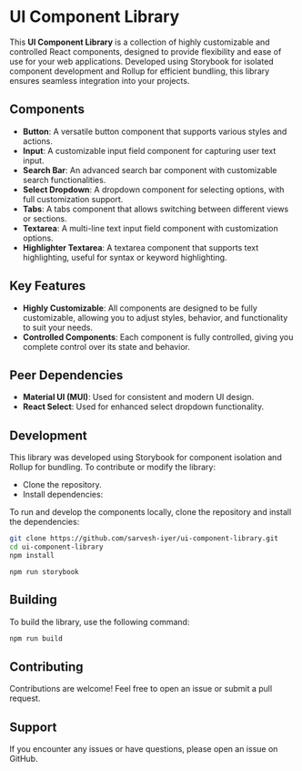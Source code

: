 # UI Component Library

This **UI Component Library** is a collection of highly customizable and controlled React components, designed to provide flexibility and ease of use for your web applications. Developed using Storybook for isolated component development and Rollup for efficient bundling, this library ensures seamless integration into your projects.

## Components

- **Button**: A versatile button component that supports various styles and actions.
- **Input**: A customizable input field component for capturing user text input.
- **Search Bar**: An advanced search bar component with customizable search functionalities.
- **Select Dropdown**: A dropdown component for selecting options, with full customization support.
- **Tabs**: A tabs component that allows switching between different views or sections.
- **Textarea**: A multi-line text input field component with customization options.
- **Highlighter Textarea**: A textarea component that supports text highlighting, useful for syntax or keyword highlighting.

## Key Features

- **Highly Customizable**: All components are designed to be fully customizable, allowing you to adjust styles, behavior, and functionality to suit your needs.
- **Controlled Components**: Each component is fully controlled, giving you complete control over its state and behavior.

## Peer Dependencies

- **Material UI (MUI)**: Used for consistent and modern UI design.
- **React Select**: Used for enhanced select dropdown functionality.

## Development
This library was developed using Storybook for component isolation and Rollup for bundling. To contribute or modify the library:

- Clone the repository.
- Install dependencies:

To run and develop the components locally, clone the repository and install the dependencies:

```bash
git clone https://github.com/sarvesh-iyer/ui-component-library.git
cd ui-component-library
npm install
```
```
npm run storybook
```

## Building
To build the library, use the following command:

```bash
npm run build
```


## Contributing

Contributions are welcome! Feel free to open an issue or submit a pull request.

## Support

If you encounter any issues or have questions, please open an issue on GitHub.

